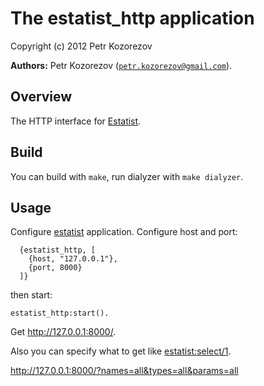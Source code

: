 The estatist_http application
=============================

Copyright (c) 2012 Petr Kozorezov


__Authors:__ Petr Kozorezov ([`petr.kozorezov@gmail.com`](mailto:petr.kozorezov@gmail.com)).


Overview
--------

The HTTP interface for [Estatist](https://github.com/petrkozorezov/estatist).


Build
-----

You can build with `make`, run dialyzer with `make dialyzer`.


Usage
-----

Configure [estatist](https://github.com/petrkozorezov/estatist#configuration-example) application.
Configure host and port:

      {estatist_http, [
        {host, "127.0.0.1"},
        {port, 8000}
      ]}

then start:

    estatist_http:start().

Get http://127.0.0.1:8000/.

Also you can specify what to get like [estatist:select/1](https://github.com/petrkozorezov/estatist/blob/master/doc/estatist.md#select-1).

http://127.0.0.1:8000/?names=all&types=all&params=all
